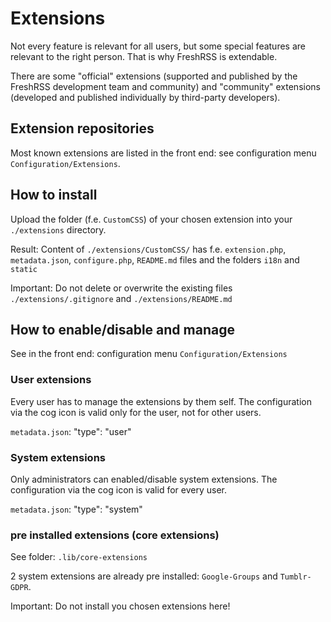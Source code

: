 # Extensions

Not every feature is relevant for all users, but some special features are relevant to the right person. That is why FreshRSS is extendable.

There are some "official" extensions (supported and published by the FreshRSS development team and community) and "community" extensions (developed and published individually by third-party developers).

## Extension repositories

Most known extensions are listed in the front end: see configuration menu `Configuration/Extensions`.

## How to install

Upload the folder (f.e. `CustomCSS`) of your chosen extension into your `./extensions` directory.

Result: Content of `./extensions/CustomCSS/` has f.e. `extension.php`, `metadata.json`, `configure.php`, `README.md` files and the folders `i18n` and `static`

Important: Do not delete or overwrite the existing files `./extensions/.gitignore` and `./extensions/README.md` 

## How to enable/disable and manage

See in the front end: configuration menu `Configuration/Extensions`

### User extensions

Every user has to manage the extensions by them self. The configuration via the cog icon is valid only for the user, not for other users. 

`metadata.json`: "type": "user"

### System extensions

Only administrators can enabled/disable system extensions. The configuration via the cog icon is valid for every user. 

`metadata.json`: "type": "system"

### pre installed extensions (core extensions)

See folder: `.lib/core-extensions`

2 system extensions are already pre installed: `Google-Groups` and `Tumblr-GDPR`.

Important: Do not install you chosen extensions here!